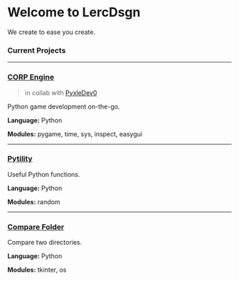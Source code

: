 # Welcome to LercDsgn
We create to ease you create.

### Current Projects

---

### [CORP Engine](https://github.com/corpengine/corpengine) 

> in collab with [PyxleDev0](https://github.com/pyxledev0)

Python game development on-the-go. 

**Language:** Python

**Modules:** pygame, time, sys, inspect, easygui

---

### [Pytility](https://github.com/LercDsgn/pytility)

Useful Python functions. 

**Language:** Python

**Modules:** random

---

### [Compare Folder](https://github.com/LercDsgn/compare-folder)

Compare two directories.

**Language:** Python

**Modules:** tkinter, os
